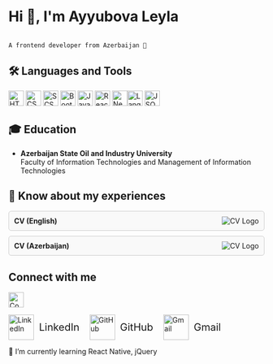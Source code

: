 
# Hi 👋, I'm Ayyubova Leyla

                                                                                    A frontend developer from Azerbaijan 🚀
## 🛠 Languages and Tools

<img src="https://img.icons8.com/color/48/000000/html-5.png" alt="HTML" width="30" height="30"/> <img src="https://img.icons8.com/color/48/000000/css3.png" alt="CSS" width="30" height="30"/> <img src="https://img.icons8.com/color/48/000000/sass.png" alt="SCSS" width="30" height="30"/> <img src="https://img.icons8.com/color/48/000000/bootstrap.png" alt="Bootstrap" width="30" height="30"/> <img src="https://img.icons8.com/color/48/000000/javascript.png" alt="JavaScript" width="30" height="30"/> <img src="https://img.icons8.com/color/48/000000/react-native.png" alt="React" width="30" height="30"/> <img src="https://img.icons8.com/color/48/000000/nextjs.png" alt="Next.js" width="30" height="30"/><img src="https://img.icons8.com/color/48/000000/api.png" alt="Languages API" width="30" height="30"/> <img src="https://img.icons8.com/color/48/000000/json.png" alt="JSON" width="30" height="30"/>

## 🎓 Education

- **Azerbaijan State Oil and Industry University**  
Faculty of Information Technologies and Management of Information Technologies

## 📄 Know about my experiences

<div style="display: flex; flex-direction: column; gap: 10px;"> <a href="link_to_your_cv_english" style="text-decoration: none;"> <div style="border: 1px solid #ccc; padding: 10px; border-radius: 5px; background-color: #f9f9f9;"> <strong>CV (English)</strong> <img src="https://img.icons8.com/ios-filled/30/000000/resume.png" alt="CV Logo" style="float: right;"/> </div> </a> <a href="link_to_your_cv_azerbaijan" style="text-decoration: none;"> <div style="border: 1px solid #ccc; padding: 10px; border-radius: 5px; background-color: #f9f9f9;"> <strong>CV (Azerbaijan)</strong> <img src="https://img.icons8.com/ios-filled/30/000000/resume.png" alt="CV Logo" style="float: right;"/> </div> </a> </div>

##   Connect with me

<a href="#" style="text-decoration: none; display: flex; align-items: center;"> <img src="https://img.icons8.com/material-outlined/50/000000/contact.png" alt="Contact" width="30" height="30" style="margin-right: 8px;"/> </a> <div style="display: flex; gap: 20px; align-items: center;"> <a href="https://www.linkedin.com/in/your_profile" target="_blank" style="text-decoration: none; display: flex; align-items: center;"> <img src="https://img.icons8.com/ios-filled/50/000000/linkedin.png" alt="LinkedIn" width="50" height="50" /> <span style="margin-left: 10px; font-size: 20px;">LinkedIn</span> </a> <a href="https://github.com/your_profile" target="_blank" style="text-decoration: none; display: flex; align-items: center;"> <img src="https://img.icons8.com/ios-filled/50/000000/github.png" alt="GitHub" width="50" height="50" /> <span style="margin-left: 10px; font-size: 20px;">GitHub</span> </a> <a href="mailto:your_email@example.com" style="text-decoration: none; display: flex; align-items: center;"> <img src="https://img.icons8.com/material-outlined/50/000000/gmail.png" alt="Gmail" width="50" height="50" /> <span style="margin-left: 10px; font-size: 20px;">Gmail</span> </a> </div>

🌱 I’m currently learning React Native, jQuery

